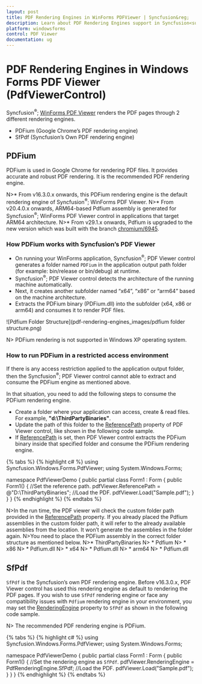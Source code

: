 ```yaml
---
layout: post
title: PDF Rendering Engines in WinForms PDFViewer | Syncfusion&reg;
description: Learn about PDF Rendering Engines support in Syncfusion<sup>&reg;</sup>; Windows Forms PDF Viewer (PdfViewerControl) control and more details.
platform: windowsforms
control: PDF Viewer
documentation: ug
---
```


# PDF Rendering Engines in Windows Forms PDF Viewer (PdfViewerControl)

Syncfusion<sup>&reg;</sup>; [WinForms PDF Viewer](https://www.syncfusion.com/winforms-ui-controls/pdf-viewer) renders the PDF pages through 2 different rendering engines.

* PDFium (Google Chrome’s PDF rendering engine)
* SfPdf (Syncfusion’s Own PDF rendering engine)

## PDFium

PDFium is used in Google Chrome for rendering PDF files. It provides accurate and robust PDF rendering. It is the recommended PDF rendering engine. 

N>* From v16.3.0.x onwards, this PDFium rendering engine is the default rendering engine of Syncfusion<sup>&reg;</sup>; WinForms PDF Viewer.
N>* From v20.4.0.x onwards, ARM64-based Pdfium assembly is generated for Syncfusion<sup>&reg;</sup>; WinForms PDF Viewer control in applications that target ARM64 architecture.
N>* From v29.1.x onwards, Pdfium is upgraded to the new version which was built with the branch [chromium/6945](https://pdfium.googlesource.com/pdfium/+/refs/heads/chromium/6945).

### How PDFium works with Syncfusion’s PDF Viewer

* On running your WinForms application, Syncfusion<sup>&reg;</sup>; PDF Viewer control generates a folder named `PDFium` in the application output path folder (for example: bin/release or bin/debug) at runtime. 
* Syncfusion<sup>&reg;</sup>; PDF Viewer control detects the architecture of the running machine automatically.
* Next, it creates another subfolder named “x64”, “x86” or “arm64” based on the machine architecture.
* Extracts the PDFium binary (PDFium.dll) into the subfolder (x64, x86 or arm64) and consumes it to render PDF files.

![Pdfium Folder Structure](pdf-rendering-engines_images/pdfium folder structure.png)

N> PDFium rendering is not supported in Windows XP operating system.

### How to run PDFium in a restricted access environment

If there is any access restriction applied to the application output folder, then the Syncfusion<sup>&reg;</sup>; PDF Viewer  control cannot able to extract and consume the PDFium engine as mentioned above.

In that situation, you need to add the following steps to consume the PDFium rendering engine.

* Create a folder where your application can access, create & read files. For example, <b>"d:\ThirdPartyBinaries\"</b>.
* Update the path of this folder to the [ReferencePath](https://help.syncfusion.com/cr/windowsforms/Syncfusion.Windows.Forms.PdfViewer.PdfViewerControl.html#Syncfusion_Windows_Forms_PdfViewer_PdfViewerControl_ReferencePath) property of PDF Viewer control, like shown in the following code sample.
* If [ReferencePath](https://help.syncfusion.com/cr/windowsforms/Syncfusion.Windows.Forms.PdfViewer.PdfViewerControl.html#Syncfusion_Windows_Forms_PdfViewer_PdfViewerControl_ReferencePath) is set, then PDF Viewer control extracts the PDFium binary inside that specified folder and consume the PDFium rendering engine.

{% tabs %}
{% highlight c# %}
using Syncfusion.Windows.Forms.PdfViewer;
using System.Windows.Forms;

namespace PdfViewerDemo
{
    public partial class Form1 : Form
    {
        public Form1()
        {
            //Set the reference path.
            pdfViewer.ReferencePath = @"D:\ThirdPartyBinaries\";
            //Load the PDF.
            pdfViewer.Load("Sample.pdf");
        }
    }
}
{% endhighlight %}
{% endtabs %}

N>In the run time, the PDF viewer will check the custom folder path provided in the [ReferencePath](https://help.syncfusion.com/cr/windowsforms/Syncfusion.Windows.Forms.PdfViewer.PdfViewerControl.html#Syncfusion_Windows_Forms_PdfViewer_PdfViewerControl_ReferencePath) property. If you already placed the Pdfium assemblies in the custom folder path, it will refer to the already available assemblies from the location. It won’t generate the assemblies in the folder again. 
N>You need to place the PDFium assembly in the correct folder structure as mentioned below.
N>* ThirdPartyBinaries
N>	* Pdfium
N>		* x86
N>			* Pdfium.dll
N>		* x64
N>			* Pdfium.dll
N>		* arm64
N>			* Pdfium.dll

## SfPdf

`SfPdf` is the Syncfusion’s own PDF rendering engine. Before v16.3.0.x, PDF Viewer control has used this rendering engine as default to rendering the PDF pages. If you wish to use `SfPdf` rendering engine or face any compatibility issues with `Pdfium` rendering engine in your environment, you may set the [RenderingEngine](https://help.syncfusion.com/cr/windowsforms/Syncfusion.Windows.Forms.PdfViewer.PdfViewerControl.html#Syncfusion_Windows_Forms_PdfViewer_PdfViewerControl_RenderingEngine) property to `SfPdf` as shown in the following code sample.

N> The recommended PDF rendering engine is PDFium.

{% tabs %}
{% highlight c# %}
using Syncfusion.Windows.Forms.PdfViewer;
using System.Windows.Forms;

namespace PdfViewerDemo
{
    public partial class Form1 : Form
    {
        public Form1()
        {
            //Set the rendering engine as `SfPdf`.
            pdfViewer.RenderingEngine = PdfRenderingEngine.SfPdf;
            //Load the PDF.
            pdfViewer.Load("Sample.pdf");
        }
    }
}
{% endhighlight %}
{% endtabs %}

